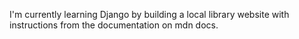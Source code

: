 I'm currently learning Django by building a local library website with instructions from the documentation on mdn docs.
